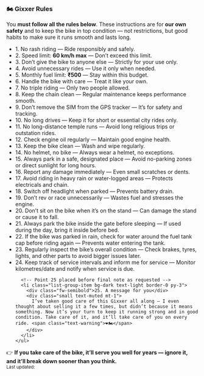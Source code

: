 <!-- Mobile-friendly, Dark-themed Gixxer Rules (Bootstrap 5) -->
<meta name="viewport" content="width=device-width, initial-scale=1">

<div class="container-fluid p-2" style="max-width:800px;">
  <div class="card bg-dark text-light shadow-sm mb-2">
    <div class="card-body py-3">
      <h3 class="card-title mb-1">🏍️ <strong>Gixxer Rules</strong></h3>
      <p class="card-text small text-muted mb-0">
        You <strong>must follow all the rules below</strong>. These instructions are for <strong>our own safety</strong> and to keep the bike in top condition — not restrictions, but good habits to make sure it runs smooth and lasts long.
      </p>
    </div>
  </div>

  <div class="card bg-dark text-light mb-3" style="border-radius:12px;">
    <ul class="list-group list-group-flush">
      <li class="list-group-item bg-dark text-light border-0 py-2">
        <span class="fw-bold">1.</span> <span class="ms-2">No rash riding — Ride responsibly and safely.</span>
      </li>
      <li class="list-group-item bg-dark text-light border-0 py-2">
        <span class="fw-bold">2.</span> <span class="ms-2">Speed limit: <strong>60 km/h max</strong> — Don’t exceed this limit.</span>
      </li>
      <li class="list-group-item bg-dark text-light border-0 py-2">
        <span class="fw-bold">3.</span> <span class="ms-2">Don’t give the bike to anyone else — Strictly for your use only.</span>
      </li>
      <li class="list-group-item bg-dark text-light border-0 py-2">
        <span class="fw-bold">4.</span> <span class="ms-2">Avoid unnecessary rides — Use it only when needed.</span>
      </li>
      <li class="list-group-item bg-dark text-light border-0 py-2">
        <span class="fw-bold">5.</span> <span class="ms-2">Monthly fuel limit: <strong>₹500</strong> — Stay within this budget.</span>
      </li>
      <li class="list-group-item bg-dark text-light border-0 py-2">
        <span class="fw-bold">6.</span> <span class="ms-2">Handle the bike with care — Treat it like your own.</span>
      </li>
      <li class="list-group-item bg-dark text-light border-0 py-2">
        <span class="fw-bold">7.</span> <span class="ms-2">No triple riding — Only two people allowed.</span>
      </li>
      <li class="list-group-item bg-dark text-light border-0 py-2">
        <span class="fw-bold">8.</span> <span class="ms-2">Keep the chain clean — Regular maintenance keeps performance smooth.</span>
      </li>
      <li class="list-group-item bg-dark text-light border-0 py-2">
        <span class="fw-bold">9.</span> <span class="ms-2">Don’t remove the SIM from the GPS tracker — It’s for safety and tracking.</span>
      </li>
      <li class="list-group-item bg-dark text-light border-0 py-2">
        <span class="fw-bold">10.</span> <span class="ms-2">No long drives — Keep it for short or essential city rides only.</span>
      </li>
      <li class="list-group-item bg-dark text-light border-0 py-2">
        <span class="fw-bold">11.</span> <span class="ms-2">No long-distance temple runs — Avoid long religious trips or outstation rides.</span>
      </li>
      <li class="list-group-item bg-dark text-light border-0 py-2">
        <span class="fw-bold">12.</span> <span class="ms-2">Check engine oil regularly — Maintain good engine health.</span>
      </li>
      <li class="list-group-item bg-dark text-light border-0 py-2">
        <span class="fw-bold">13.</span> <span class="ms-2">Keep the bike clean — Wash and wipe regularly.</span>
      </li>
      <li class="list-group-item bg-dark text-light border-0 py-2">
        <span class="fw-bold">14.</span> <span class="ms-2">No helmet, no bike — Always wear a helmet, no exceptions.</span>
      </li>
      <li class="list-group-item bg-dark text-light border-0 py-2">
        <span class="fw-bold">15.</span> <span class="ms-2">Always park in a safe, designated place — Avoid no-parking zones or direct sunlight for long hours.</span>
      </li>
      <li class="list-group-item bg-dark text-light border-0 py-2">
        <span class="fw-bold">16.</span> <span class="ms-2">Report any damage immediately — Even small scratches or dents.</span>
      </li>
      <li class="list-group-item bg-dark text-light border-0 py-2">
        <span class="fw-bold">17.</span> <span class="ms-2">Avoid riding in heavy rain or water-logged areas — Protects electricals and chain.</span>
      </li>
      <li class="list-group-item bg-dark text-light border-0 py-2">
        <span class="fw-bold">18.</span> <span class="ms-2">Switch off headlight when parked — Prevents battery drain.</span>
      </li>
      <li class="list-group-item bg-dark text-light border-0 py-2">
        <span class="fw-bold">19.</span> <span class="ms-2">Don’t rev or race unnecessarily — Wastes fuel and stresses the engine.</span>
      </li>
      <li class="list-group-item bg-dark text-light border-0 py-2">
        <span class="fw-bold">20.</span> <span class="ms-2">Don’t sit on the bike when it’s on the stand — Can damage the stand or cause it to fall.</span>
      </li>
      <li class="list-group-item bg-dark text-light border-0 py-2">
        <span class="fw-bold">21.</span> <span class="ms-2">Always park the bike inside the gate before sleeping — If used during the day, bring it inside before bed.</span>
      </li>
      <li class="list-group-item bg-dark text-light border-0 py-2">
        <span class="fw-bold">22.</span> <span class="ms-2">If the bike was parked in rain, check for water around the fuel tank cap before riding again — Prevents water entering the tank.</span>
      </li>
      <li class="list-group-item bg-dark text-light border-0 py-2">
        <span class="fw-bold">23.</span> <span class="ms-2">Regularly inspect the bike’s overall condition — Check brakes, tyres, lights, and other parts to avoid bigger issues later.</span>
      </li>
      <li class="list-group-item bg-dark text-light border-0 py-2">
        <span class="fw-bold">24.</span> <span class="ms-2">Keep track of service intervals and inform me for service — Monitor kilometres/date and notify when service is due.</span>
      </li>

      <!-- Point 25 placed before final note as requested -->
      <li class="list-group-item bg-dark text-light border-0 py-3">
        <div class="fw-semibold">25. A message for you</div>
        <div class="small text-muted mt-1">
          I’ve taken good care of this Gixxer all along — I even thought about selling it a few times, but didn’t because it means something. Now it’s your turn to keep it running strong and in good condition. Take care of it, and it’ll take care of you on every ride. <span class="text-warning">❤️🏍️</span>
        </div>
      </li>
    </ul>
  </div>

  <div class="card bg-dark text-center text-muted py-2" style="border-radius:10px;">
    <div class="small px-2">
      👉 <strong>If you take care of the bike, it’ll serve you well for years — ignore it, and it’ll break down sooner than you think.</strong>
    </div>
  </div>

  <div class="text-center mt-3">
    <small class="text-muted">Last updated: <span id="gx-last-updated"></span></small>
  </div>
</div>

<script>
  // optional: auto-fill last updated date (mobile-friendly format)
  (function(){
    var el = document.getElementById('gx-last-updated');
    if(!el) return;
    var d = new Date();
    var opts = { year:'numeric', month:'short', day:'numeric' };
    el.textContent = d.toLocaleDateString(undefined, opts);
  })();
</script>